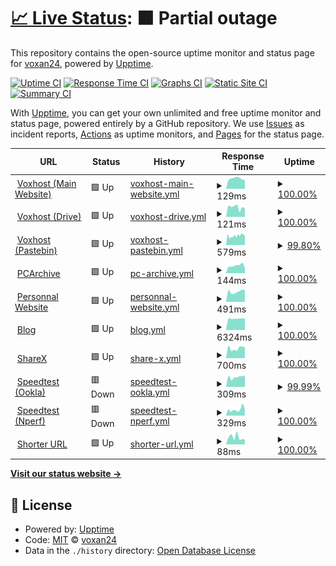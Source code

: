 # [📈 Live Status](https://status.voxhost.fr): <!--live status--> **🟧 Partial outage**

This repository contains the open-source uptime monitor and status page for [voxan24](valentinslr.com), powered by [Upptime](https://github.com/upptime/upptime).

[![Uptime CI](https://github.com/voxan24/status.voxhost.fr/workflows/Uptime%20CI/badge.svg)](https://github.com/voxan24/status.voxhost.fr/actions?query=workflow%3A%22Uptime+CI%22)
[![Response Time CI](https://github.com/voxan24/status.voxhost.fr/workflows/Response%20Time%20CI/badge.svg)](https://github.com/voxan24/status.voxhost.fr/actions?query=workflow%3A%22Response+Time+CI%22)
[![Graphs CI](https://github.com/voxan24/status.voxhost.fr/workflows/Graphs%20CI/badge.svg)](https://github.com/voxan24/status.voxhost.fr/actions?query=workflow%3A%22Graphs+CI%22)
[![Static Site CI](https://github.com/voxan24/status.voxhost.fr/workflows/Static%20Site%20CI/badge.svg)](https://github.com/voxan24/status.voxhost.fr/actions?query=workflow%3A%22Static+Site+CI%22)
[![Summary CI](https://github.com/voxan24/status.voxhost.fr/workflows/Summary%20CI/badge.svg)](https://github.com/voxan24/status.voxhost.fr/actions?query=workflow%3A%22Summary+CI%22)

With [Upptime](https://upptime.js.org), you can get your own unlimited and free uptime monitor and status page, powered entirely by a GitHub repository. We use [Issues](https://github.com/voxan24/status.voxhost.fr/issues) as incident reports, [Actions](https://github.com/voxan24/status.voxhost.fr/actions) as uptime monitors, and [Pages](https://status.voxhost.fr) for the status page.

<!--start: status pages-->
<!-- This summary is generated by Upptime (https://github.com/upptime/upptime) -->
<!-- Do not edit this manually, your changes will be overwritten -->
<!-- prettier-ignore -->
| URL | Status | History | Response Time | Uptime |
| --- | ------ | ------- | ------------- | ------ |
| <img alt="" src="https://favicons.githubusercontent.com/voxhost.fr" height="13"> [Voxhost (Main Website)](https://voxhost.fr) | 🟩 Up | [voxhost-main-website.yml](https://github.com/VoXaN24/status.voxhost.fr/commits/HEAD/history/voxhost-main-website.yml) | <details><summary><img alt="Response time graph" src="./graphs/voxhost-main-website/response-time-week.png" height="20"> 129ms</summary><br><a href="https://status.voxhost.fr/history/voxhost-main-website"><img alt="Response time 130" src="https://img.shields.io/endpoint?url=https%3A%2F%2Fraw.githubusercontent.com%2FVoXaN24%2Fstatus.voxhost.fr%2FHEAD%2Fapi%2Fvoxhost-main-website%2Fresponse-time.json"></a><br><a href="https://status.voxhost.fr/history/voxhost-main-website"><img alt="24-hour response time 110" src="https://img.shields.io/endpoint?url=https%3A%2F%2Fraw.githubusercontent.com%2FVoXaN24%2Fstatus.voxhost.fr%2FHEAD%2Fapi%2Fvoxhost-main-website%2Fresponse-time-day.json"></a><br><a href="https://status.voxhost.fr/history/voxhost-main-website"><img alt="7-day response time 129" src="https://img.shields.io/endpoint?url=https%3A%2F%2Fraw.githubusercontent.com%2FVoXaN24%2Fstatus.voxhost.fr%2FHEAD%2Fapi%2Fvoxhost-main-website%2Fresponse-time-week.json"></a><br><a href="https://status.voxhost.fr/history/voxhost-main-website"><img alt="30-day response time 130" src="https://img.shields.io/endpoint?url=https%3A%2F%2Fraw.githubusercontent.com%2FVoXaN24%2Fstatus.voxhost.fr%2FHEAD%2Fapi%2Fvoxhost-main-website%2Fresponse-time-month.json"></a><br><a href="https://status.voxhost.fr/history/voxhost-main-website"><img alt="1-year response time 130" src="https://img.shields.io/endpoint?url=https%3A%2F%2Fraw.githubusercontent.com%2FVoXaN24%2Fstatus.voxhost.fr%2FHEAD%2Fapi%2Fvoxhost-main-website%2Fresponse-time-year.json"></a></details> | <details><summary><a href="https://status.voxhost.fr/history/voxhost-main-website">100.00%</a></summary><a href="https://status.voxhost.fr/history/voxhost-main-website"><img alt="All-time uptime 99.64%" src="https://img.shields.io/endpoint?url=https%3A%2F%2Fraw.githubusercontent.com%2FVoXaN24%2Fstatus.voxhost.fr%2FHEAD%2Fapi%2Fvoxhost-main-website%2Fuptime.json"></a><br><a href="https://status.voxhost.fr/history/voxhost-main-website"><img alt="24-hour uptime 100.00%" src="https://img.shields.io/endpoint?url=https%3A%2F%2Fraw.githubusercontent.com%2FVoXaN24%2Fstatus.voxhost.fr%2FHEAD%2Fapi%2Fvoxhost-main-website%2Fuptime-day.json"></a><br><a href="https://status.voxhost.fr/history/voxhost-main-website"><img alt="7-day uptime 100.00%" src="https://img.shields.io/endpoint?url=https%3A%2F%2Fraw.githubusercontent.com%2FVoXaN24%2Fstatus.voxhost.fr%2FHEAD%2Fapi%2Fvoxhost-main-website%2Fuptime-week.json"></a><br><a href="https://status.voxhost.fr/history/voxhost-main-website"><img alt="30-day uptime 99.64%" src="https://img.shields.io/endpoint?url=https%3A%2F%2Fraw.githubusercontent.com%2FVoXaN24%2Fstatus.voxhost.fr%2FHEAD%2Fapi%2Fvoxhost-main-website%2Fuptime-month.json"></a><br><a href="https://status.voxhost.fr/history/voxhost-main-website"><img alt="1-year uptime 99.64%" src="https://img.shields.io/endpoint?url=https%3A%2F%2Fraw.githubusercontent.com%2FVoXaN24%2Fstatus.voxhost.fr%2FHEAD%2Fapi%2Fvoxhost-main-website%2Fuptime-year.json"></a></details>
| <img alt="" src="https://favicons.githubusercontent.com/drive.voxhost.fr" height="13"> [Voxhost (Drive)](https://drive.voxhost.fr) | 🟩 Up | [voxhost-drive.yml](https://github.com/VoXaN24/status.voxhost.fr/commits/HEAD/history/voxhost-drive.yml) | <details><summary><img alt="Response time graph" src="./graphs/voxhost-drive/response-time-week.png" height="20"> 121ms</summary><br><a href="https://status.voxhost.fr/history/voxhost-drive"><img alt="Response time 115" src="https://img.shields.io/endpoint?url=https%3A%2F%2Fraw.githubusercontent.com%2FVoXaN24%2Fstatus.voxhost.fr%2FHEAD%2Fapi%2Fvoxhost-drive%2Fresponse-time.json"></a><br><a href="https://status.voxhost.fr/history/voxhost-drive"><img alt="24-hour response time 106" src="https://img.shields.io/endpoint?url=https%3A%2F%2Fraw.githubusercontent.com%2FVoXaN24%2Fstatus.voxhost.fr%2FHEAD%2Fapi%2Fvoxhost-drive%2Fresponse-time-day.json"></a><br><a href="https://status.voxhost.fr/history/voxhost-drive"><img alt="7-day response time 121" src="https://img.shields.io/endpoint?url=https%3A%2F%2Fraw.githubusercontent.com%2FVoXaN24%2Fstatus.voxhost.fr%2FHEAD%2Fapi%2Fvoxhost-drive%2Fresponse-time-week.json"></a><br><a href="https://status.voxhost.fr/history/voxhost-drive"><img alt="30-day response time 115" src="https://img.shields.io/endpoint?url=https%3A%2F%2Fraw.githubusercontent.com%2FVoXaN24%2Fstatus.voxhost.fr%2FHEAD%2Fapi%2Fvoxhost-drive%2Fresponse-time-month.json"></a><br><a href="https://status.voxhost.fr/history/voxhost-drive"><img alt="1-year response time 115" src="https://img.shields.io/endpoint?url=https%3A%2F%2Fraw.githubusercontent.com%2FVoXaN24%2Fstatus.voxhost.fr%2FHEAD%2Fapi%2Fvoxhost-drive%2Fresponse-time-year.json"></a></details> | <details><summary><a href="https://status.voxhost.fr/history/voxhost-drive">100.00%</a></summary><a href="https://status.voxhost.fr/history/voxhost-drive"><img alt="All-time uptime 99.64%" src="https://img.shields.io/endpoint?url=https%3A%2F%2Fraw.githubusercontent.com%2FVoXaN24%2Fstatus.voxhost.fr%2FHEAD%2Fapi%2Fvoxhost-drive%2Fuptime.json"></a><br><a href="https://status.voxhost.fr/history/voxhost-drive"><img alt="24-hour uptime 100.00%" src="https://img.shields.io/endpoint?url=https%3A%2F%2Fraw.githubusercontent.com%2FVoXaN24%2Fstatus.voxhost.fr%2FHEAD%2Fapi%2Fvoxhost-drive%2Fuptime-day.json"></a><br><a href="https://status.voxhost.fr/history/voxhost-drive"><img alt="7-day uptime 100.00%" src="https://img.shields.io/endpoint?url=https%3A%2F%2Fraw.githubusercontent.com%2FVoXaN24%2Fstatus.voxhost.fr%2FHEAD%2Fapi%2Fvoxhost-drive%2Fuptime-week.json"></a><br><a href="https://status.voxhost.fr/history/voxhost-drive"><img alt="30-day uptime 99.64%" src="https://img.shields.io/endpoint?url=https%3A%2F%2Fraw.githubusercontent.com%2FVoXaN24%2Fstatus.voxhost.fr%2FHEAD%2Fapi%2Fvoxhost-drive%2Fuptime-month.json"></a><br><a href="https://status.voxhost.fr/history/voxhost-drive"><img alt="1-year uptime 99.64%" src="https://img.shields.io/endpoint?url=https%3A%2F%2Fraw.githubusercontent.com%2FVoXaN24%2Fstatus.voxhost.fr%2FHEAD%2Fapi%2Fvoxhost-drive%2Fuptime-year.json"></a></details>
| <img alt="" src="https://favicons.githubusercontent.com/paste.voxhost.fr" height="13"> [Voxhost (Pastebin)](https://paste.voxhost.fr) | 🟩 Up | [voxhost-pastebin.yml](https://github.com/VoXaN24/status.voxhost.fr/commits/HEAD/history/voxhost-pastebin.yml) | <details><summary><img alt="Response time graph" src="./graphs/voxhost-pastebin/response-time-week.png" height="20"> 579ms</summary><br><a href="https://status.voxhost.fr/history/voxhost-pastebin"><img alt="Response time 615" src="https://img.shields.io/endpoint?url=https%3A%2F%2Fraw.githubusercontent.com%2FVoXaN24%2Fstatus.voxhost.fr%2FHEAD%2Fapi%2Fvoxhost-pastebin%2Fresponse-time.json"></a><br><a href="https://status.voxhost.fr/history/voxhost-pastebin"><img alt="24-hour response time 596" src="https://img.shields.io/endpoint?url=https%3A%2F%2Fraw.githubusercontent.com%2FVoXaN24%2Fstatus.voxhost.fr%2FHEAD%2Fapi%2Fvoxhost-pastebin%2Fresponse-time-day.json"></a><br><a href="https://status.voxhost.fr/history/voxhost-pastebin"><img alt="7-day response time 579" src="https://img.shields.io/endpoint?url=https%3A%2F%2Fraw.githubusercontent.com%2FVoXaN24%2Fstatus.voxhost.fr%2FHEAD%2Fapi%2Fvoxhost-pastebin%2Fresponse-time-week.json"></a><br><a href="https://status.voxhost.fr/history/voxhost-pastebin"><img alt="30-day response time 615" src="https://img.shields.io/endpoint?url=https%3A%2F%2Fraw.githubusercontent.com%2FVoXaN24%2Fstatus.voxhost.fr%2FHEAD%2Fapi%2Fvoxhost-pastebin%2Fresponse-time-month.json"></a><br><a href="https://status.voxhost.fr/history/voxhost-pastebin"><img alt="1-year response time 615" src="https://img.shields.io/endpoint?url=https%3A%2F%2Fraw.githubusercontent.com%2FVoXaN24%2Fstatus.voxhost.fr%2FHEAD%2Fapi%2Fvoxhost-pastebin%2Fresponse-time-year.json"></a></details> | <details><summary><a href="https://status.voxhost.fr/history/voxhost-pastebin">99.80%</a></summary><a href="https://status.voxhost.fr/history/voxhost-pastebin"><img alt="All-time uptime 99.95%" src="https://img.shields.io/endpoint?url=https%3A%2F%2Fraw.githubusercontent.com%2FVoXaN24%2Fstatus.voxhost.fr%2FHEAD%2Fapi%2Fvoxhost-pastebin%2Fuptime.json"></a><br><a href="https://status.voxhost.fr/history/voxhost-pastebin"><img alt="24-hour uptime 100.00%" src="https://img.shields.io/endpoint?url=https%3A%2F%2Fraw.githubusercontent.com%2FVoXaN24%2Fstatus.voxhost.fr%2FHEAD%2Fapi%2Fvoxhost-pastebin%2Fuptime-day.json"></a><br><a href="https://status.voxhost.fr/history/voxhost-pastebin"><img alt="7-day uptime 99.80%" src="https://img.shields.io/endpoint?url=https%3A%2F%2Fraw.githubusercontent.com%2FVoXaN24%2Fstatus.voxhost.fr%2FHEAD%2Fapi%2Fvoxhost-pastebin%2Fuptime-week.json"></a><br><a href="https://status.voxhost.fr/history/voxhost-pastebin"><img alt="30-day uptime 99.95%" src="https://img.shields.io/endpoint?url=https%3A%2F%2Fraw.githubusercontent.com%2FVoXaN24%2Fstatus.voxhost.fr%2FHEAD%2Fapi%2Fvoxhost-pastebin%2Fuptime-month.json"></a><br><a href="https://status.voxhost.fr/history/voxhost-pastebin"><img alt="1-year uptime 99.95%" src="https://img.shields.io/endpoint?url=https%3A%2F%2Fraw.githubusercontent.com%2FVoXaN24%2Fstatus.voxhost.fr%2FHEAD%2Fapi%2Fvoxhost-pastebin%2Fuptime-year.json"></a></details>
| <img alt="" src="https://favicons.githubusercontent.com/pcarchive.fr" height="13"> [PCArchive](https://pcarchive.fr) | 🟩 Up | [pc-archive.yml](https://github.com/VoXaN24/status.voxhost.fr/commits/HEAD/history/pc-archive.yml) | <details><summary><img alt="Response time graph" src="./graphs/pc-archive/response-time-week.png" height="20"> 144ms</summary><br><a href="https://status.voxhost.fr/history/pc-archive"><img alt="Response time 161" src="https://img.shields.io/endpoint?url=https%3A%2F%2Fraw.githubusercontent.com%2FVoXaN24%2Fstatus.voxhost.fr%2FHEAD%2Fapi%2Fpc-archive%2Fresponse-time.json"></a><br><a href="https://status.voxhost.fr/history/pc-archive"><img alt="24-hour response time 98" src="https://img.shields.io/endpoint?url=https%3A%2F%2Fraw.githubusercontent.com%2FVoXaN24%2Fstatus.voxhost.fr%2FHEAD%2Fapi%2Fpc-archive%2Fresponse-time-day.json"></a><br><a href="https://status.voxhost.fr/history/pc-archive"><img alt="7-day response time 144" src="https://img.shields.io/endpoint?url=https%3A%2F%2Fraw.githubusercontent.com%2FVoXaN24%2Fstatus.voxhost.fr%2FHEAD%2Fapi%2Fpc-archive%2Fresponse-time-week.json"></a><br><a href="https://status.voxhost.fr/history/pc-archive"><img alt="30-day response time 161" src="https://img.shields.io/endpoint?url=https%3A%2F%2Fraw.githubusercontent.com%2FVoXaN24%2Fstatus.voxhost.fr%2FHEAD%2Fapi%2Fpc-archive%2Fresponse-time-month.json"></a><br><a href="https://status.voxhost.fr/history/pc-archive"><img alt="1-year response time 161" src="https://img.shields.io/endpoint?url=https%3A%2F%2Fraw.githubusercontent.com%2FVoXaN24%2Fstatus.voxhost.fr%2FHEAD%2Fapi%2Fpc-archive%2Fresponse-time-year.json"></a></details> | <details><summary><a href="https://status.voxhost.fr/history/pc-archive">100.00%</a></summary><a href="https://status.voxhost.fr/history/pc-archive"><img alt="All-time uptime 99.64%" src="https://img.shields.io/endpoint?url=https%3A%2F%2Fraw.githubusercontent.com%2FVoXaN24%2Fstatus.voxhost.fr%2FHEAD%2Fapi%2Fpc-archive%2Fuptime.json"></a><br><a href="https://status.voxhost.fr/history/pc-archive"><img alt="24-hour uptime 100.00%" src="https://img.shields.io/endpoint?url=https%3A%2F%2Fraw.githubusercontent.com%2FVoXaN24%2Fstatus.voxhost.fr%2FHEAD%2Fapi%2Fpc-archive%2Fuptime-day.json"></a><br><a href="https://status.voxhost.fr/history/pc-archive"><img alt="7-day uptime 100.00%" src="https://img.shields.io/endpoint?url=https%3A%2F%2Fraw.githubusercontent.com%2FVoXaN24%2Fstatus.voxhost.fr%2FHEAD%2Fapi%2Fpc-archive%2Fuptime-week.json"></a><br><a href="https://status.voxhost.fr/history/pc-archive"><img alt="30-day uptime 99.64%" src="https://img.shields.io/endpoint?url=https%3A%2F%2Fraw.githubusercontent.com%2FVoXaN24%2Fstatus.voxhost.fr%2FHEAD%2Fapi%2Fpc-archive%2Fuptime-month.json"></a><br><a href="https://status.voxhost.fr/history/pc-archive"><img alt="1-year uptime 99.64%" src="https://img.shields.io/endpoint?url=https%3A%2F%2Fraw.githubusercontent.com%2FVoXaN24%2Fstatus.voxhost.fr%2FHEAD%2Fapi%2Fpc-archive%2Fuptime-year.json"></a></details>
| <img alt="" src="https://favicons.githubusercontent.com/valentinslr.com" height="13"> [Personnal Website](https://valentinslr.com) | 🟩 Up | [personnal-website.yml](https://github.com/VoXaN24/status.voxhost.fr/commits/HEAD/history/personnal-website.yml) | <details><summary><img alt="Response time graph" src="./graphs/personnal-website/response-time-week.png" height="20"> 491ms</summary><br><a href="https://status.voxhost.fr/history/personnal-website"><img alt="Response time 542" src="https://img.shields.io/endpoint?url=https%3A%2F%2Fraw.githubusercontent.com%2FVoXaN24%2Fstatus.voxhost.fr%2FHEAD%2Fapi%2Fpersonnal-website%2Fresponse-time.json"></a><br><a href="https://status.voxhost.fr/history/personnal-website"><img alt="24-hour response time 571" src="https://img.shields.io/endpoint?url=https%3A%2F%2Fraw.githubusercontent.com%2FVoXaN24%2Fstatus.voxhost.fr%2FHEAD%2Fapi%2Fpersonnal-website%2Fresponse-time-day.json"></a><br><a href="https://status.voxhost.fr/history/personnal-website"><img alt="7-day response time 491" src="https://img.shields.io/endpoint?url=https%3A%2F%2Fraw.githubusercontent.com%2FVoXaN24%2Fstatus.voxhost.fr%2FHEAD%2Fapi%2Fpersonnal-website%2Fresponse-time-week.json"></a><br><a href="https://status.voxhost.fr/history/personnal-website"><img alt="30-day response time 542" src="https://img.shields.io/endpoint?url=https%3A%2F%2Fraw.githubusercontent.com%2FVoXaN24%2Fstatus.voxhost.fr%2FHEAD%2Fapi%2Fpersonnal-website%2Fresponse-time-month.json"></a><br><a href="https://status.voxhost.fr/history/personnal-website"><img alt="1-year response time 542" src="https://img.shields.io/endpoint?url=https%3A%2F%2Fraw.githubusercontent.com%2FVoXaN24%2Fstatus.voxhost.fr%2FHEAD%2Fapi%2Fpersonnal-website%2Fresponse-time-year.json"></a></details> | <details><summary><a href="https://status.voxhost.fr/history/personnal-website">100.00%</a></summary><a href="https://status.voxhost.fr/history/personnal-website"><img alt="All-time uptime 99.09%" src="https://img.shields.io/endpoint?url=https%3A%2F%2Fraw.githubusercontent.com%2FVoXaN24%2Fstatus.voxhost.fr%2FHEAD%2Fapi%2Fpersonnal-website%2Fuptime.json"></a><br><a href="https://status.voxhost.fr/history/personnal-website"><img alt="24-hour uptime 100.00%" src="https://img.shields.io/endpoint?url=https%3A%2F%2Fraw.githubusercontent.com%2FVoXaN24%2Fstatus.voxhost.fr%2FHEAD%2Fapi%2Fpersonnal-website%2Fuptime-day.json"></a><br><a href="https://status.voxhost.fr/history/personnal-website"><img alt="7-day uptime 100.00%" src="https://img.shields.io/endpoint?url=https%3A%2F%2Fraw.githubusercontent.com%2FVoXaN24%2Fstatus.voxhost.fr%2FHEAD%2Fapi%2Fpersonnal-website%2Fuptime-week.json"></a><br><a href="https://status.voxhost.fr/history/personnal-website"><img alt="30-day uptime 99.09%" src="https://img.shields.io/endpoint?url=https%3A%2F%2Fraw.githubusercontent.com%2FVoXaN24%2Fstatus.voxhost.fr%2FHEAD%2Fapi%2Fpersonnal-website%2Fuptime-month.json"></a><br><a href="https://status.voxhost.fr/history/personnal-website"><img alt="1-year uptime 99.09%" src="https://img.shields.io/endpoint?url=https%3A%2F%2Fraw.githubusercontent.com%2FVoXaN24%2Fstatus.voxhost.fr%2FHEAD%2Fapi%2Fpersonnal-website%2Fuptime-year.json"></a></details>
| <img alt="" src="https://favicons.githubusercontent.com/blog.valentinslr.com" height="13"> [Blog](https://blog.valentinslr.com) | 🟩 Up | [blog.yml](https://github.com/VoXaN24/status.voxhost.fr/commits/HEAD/history/blog.yml) | <details><summary><img alt="Response time graph" src="./graphs/blog/response-time-week.png" height="20"> 6324ms</summary><br><a href="https://status.voxhost.fr/history/blog"><img alt="Response time 3696" src="https://img.shields.io/endpoint?url=https%3A%2F%2Fraw.githubusercontent.com%2FVoXaN24%2Fstatus.voxhost.fr%2FHEAD%2Fapi%2Fblog%2Fresponse-time.json"></a><br><a href="https://status.voxhost.fr/history/blog"><img alt="24-hour response time 6460" src="https://img.shields.io/endpoint?url=https%3A%2F%2Fraw.githubusercontent.com%2FVoXaN24%2Fstatus.voxhost.fr%2FHEAD%2Fapi%2Fblog%2Fresponse-time-day.json"></a><br><a href="https://status.voxhost.fr/history/blog"><img alt="7-day response time 6324" src="https://img.shields.io/endpoint?url=https%3A%2F%2Fraw.githubusercontent.com%2FVoXaN24%2Fstatus.voxhost.fr%2FHEAD%2Fapi%2Fblog%2Fresponse-time-week.json"></a><br><a href="https://status.voxhost.fr/history/blog"><img alt="30-day response time 3696" src="https://img.shields.io/endpoint?url=https%3A%2F%2Fraw.githubusercontent.com%2FVoXaN24%2Fstatus.voxhost.fr%2FHEAD%2Fapi%2Fblog%2Fresponse-time-month.json"></a><br><a href="https://status.voxhost.fr/history/blog"><img alt="1-year response time 3696" src="https://img.shields.io/endpoint?url=https%3A%2F%2Fraw.githubusercontent.com%2FVoXaN24%2Fstatus.voxhost.fr%2FHEAD%2Fapi%2Fblog%2Fresponse-time-year.json"></a></details> | <details><summary><a href="https://status.voxhost.fr/history/blog">100.00%</a></summary><a href="https://status.voxhost.fr/history/blog"><img alt="All-time uptime 88.10%" src="https://img.shields.io/endpoint?url=https%3A%2F%2Fraw.githubusercontent.com%2FVoXaN24%2Fstatus.voxhost.fr%2FHEAD%2Fapi%2Fblog%2Fuptime.json"></a><br><a href="https://status.voxhost.fr/history/blog"><img alt="24-hour uptime 100.00%" src="https://img.shields.io/endpoint?url=https%3A%2F%2Fraw.githubusercontent.com%2FVoXaN24%2Fstatus.voxhost.fr%2FHEAD%2Fapi%2Fblog%2Fuptime-day.json"></a><br><a href="https://status.voxhost.fr/history/blog"><img alt="7-day uptime 100.00%" src="https://img.shields.io/endpoint?url=https%3A%2F%2Fraw.githubusercontent.com%2FVoXaN24%2Fstatus.voxhost.fr%2FHEAD%2Fapi%2Fblog%2Fuptime-week.json"></a><br><a href="https://status.voxhost.fr/history/blog"><img alt="30-day uptime 88.10%" src="https://img.shields.io/endpoint?url=https%3A%2F%2Fraw.githubusercontent.com%2FVoXaN24%2Fstatus.voxhost.fr%2FHEAD%2Fapi%2Fblog%2Fuptime-month.json"></a><br><a href="https://status.voxhost.fr/history/blog"><img alt="1-year uptime 88.10%" src="https://img.shields.io/endpoint?url=https%3A%2F%2Fraw.githubusercontent.com%2FVoXaN24%2Fstatus.voxhost.fr%2FHEAD%2Fapi%2Fblog%2Fuptime-year.json"></a></details>
| <img alt="" src="https://favicons.githubusercontent.com/sharex.voxhost.fr" height="13"> [ShareX](https://sharex.voxhost.fr) | 🟩 Up | [share-x.yml](https://github.com/VoXaN24/status.voxhost.fr/commits/HEAD/history/share-x.yml) | <details><summary><img alt="Response time graph" src="./graphs/share-x/response-time-week.png" height="20"> 700ms</summary><br><a href="https://status.voxhost.fr/history/share-x"><img alt="Response time 804" src="https://img.shields.io/endpoint?url=https%3A%2F%2Fraw.githubusercontent.com%2FVoXaN24%2Fstatus.voxhost.fr%2FHEAD%2Fapi%2Fshare-x%2Fresponse-time.json"></a><br><a href="https://status.voxhost.fr/history/share-x"><img alt="24-hour response time 773" src="https://img.shields.io/endpoint?url=https%3A%2F%2Fraw.githubusercontent.com%2FVoXaN24%2Fstatus.voxhost.fr%2FHEAD%2Fapi%2Fshare-x%2Fresponse-time-day.json"></a><br><a href="https://status.voxhost.fr/history/share-x"><img alt="7-day response time 700" src="https://img.shields.io/endpoint?url=https%3A%2F%2Fraw.githubusercontent.com%2FVoXaN24%2Fstatus.voxhost.fr%2FHEAD%2Fapi%2Fshare-x%2Fresponse-time-week.json"></a><br><a href="https://status.voxhost.fr/history/share-x"><img alt="30-day response time 804" src="https://img.shields.io/endpoint?url=https%3A%2F%2Fraw.githubusercontent.com%2FVoXaN24%2Fstatus.voxhost.fr%2FHEAD%2Fapi%2Fshare-x%2Fresponse-time-month.json"></a><br><a href="https://status.voxhost.fr/history/share-x"><img alt="1-year response time 804" src="https://img.shields.io/endpoint?url=https%3A%2F%2Fraw.githubusercontent.com%2FVoXaN24%2Fstatus.voxhost.fr%2FHEAD%2Fapi%2Fshare-x%2Fresponse-time-year.json"></a></details> | <details><summary><a href="https://status.voxhost.fr/history/share-x">100.00%</a></summary><a href="https://status.voxhost.fr/history/share-x"><img alt="All-time uptime 100.00%" src="https://img.shields.io/endpoint?url=https%3A%2F%2Fraw.githubusercontent.com%2FVoXaN24%2Fstatus.voxhost.fr%2FHEAD%2Fapi%2Fshare-x%2Fuptime.json"></a><br><a href="https://status.voxhost.fr/history/share-x"><img alt="24-hour uptime 100.00%" src="https://img.shields.io/endpoint?url=https%3A%2F%2Fraw.githubusercontent.com%2FVoXaN24%2Fstatus.voxhost.fr%2FHEAD%2Fapi%2Fshare-x%2Fuptime-day.json"></a><br><a href="https://status.voxhost.fr/history/share-x"><img alt="7-day uptime 100.00%" src="https://img.shields.io/endpoint?url=https%3A%2F%2Fraw.githubusercontent.com%2FVoXaN24%2Fstatus.voxhost.fr%2FHEAD%2Fapi%2Fshare-x%2Fuptime-week.json"></a><br><a href="https://status.voxhost.fr/history/share-x"><img alt="30-day uptime 100.00%" src="https://img.shields.io/endpoint?url=https%3A%2F%2Fraw.githubusercontent.com%2FVoXaN24%2Fstatus.voxhost.fr%2FHEAD%2Fapi%2Fshare-x%2Fuptime-month.json"></a><br><a href="https://status.voxhost.fr/history/share-x"><img alt="1-year uptime 100.00%" src="https://img.shields.io/endpoint?url=https%3A%2F%2Fraw.githubusercontent.com%2FVoXaN24%2Fstatus.voxhost.fr%2FHEAD%2Fapi%2Fshare-x%2Fuptime-year.json"></a></details>
| <img alt="" src="https://favicons.githubusercontent.com/null" height="13"> [Speedtest (Ookla)](speedtest.voxhost.fr) | 🟥 Down | [speedtest-ookla.yml](https://github.com/VoXaN24/status.voxhost.fr/commits/HEAD/history/speedtest-ookla.yml) | <details><summary><img alt="Response time graph" src="./graphs/speedtest-ookla/response-time-week.png" height="20"> 309ms</summary><br><a href="https://status.voxhost.fr/history/speedtest-ookla"><img alt="Response time 323" src="https://img.shields.io/endpoint?url=https%3A%2F%2Fraw.githubusercontent.com%2FVoXaN24%2Fstatus.voxhost.fr%2FHEAD%2Fapi%2Fspeedtest-ookla%2Fresponse-time.json"></a><br><a href="https://status.voxhost.fr/history/speedtest-ookla"><img alt="24-hour response time 355" src="https://img.shields.io/endpoint?url=https%3A%2F%2Fraw.githubusercontent.com%2FVoXaN24%2Fstatus.voxhost.fr%2FHEAD%2Fapi%2Fspeedtest-ookla%2Fresponse-time-day.json"></a><br><a href="https://status.voxhost.fr/history/speedtest-ookla"><img alt="7-day response time 309" src="https://img.shields.io/endpoint?url=https%3A%2F%2Fraw.githubusercontent.com%2FVoXaN24%2Fstatus.voxhost.fr%2FHEAD%2Fapi%2Fspeedtest-ookla%2Fresponse-time-week.json"></a><br><a href="https://status.voxhost.fr/history/speedtest-ookla"><img alt="30-day response time 323" src="https://img.shields.io/endpoint?url=https%3A%2F%2Fraw.githubusercontent.com%2FVoXaN24%2Fstatus.voxhost.fr%2FHEAD%2Fapi%2Fspeedtest-ookla%2Fresponse-time-month.json"></a><br><a href="https://status.voxhost.fr/history/speedtest-ookla"><img alt="1-year response time 323" src="https://img.shields.io/endpoint?url=https%3A%2F%2Fraw.githubusercontent.com%2FVoXaN24%2Fstatus.voxhost.fr%2FHEAD%2Fapi%2Fspeedtest-ookla%2Fresponse-time-year.json"></a></details> | <details><summary><a href="https://status.voxhost.fr/history/speedtest-ookla">99.99%</a></summary><a href="https://status.voxhost.fr/history/speedtest-ookla"><img alt="All-time uptime 100.00%" src="https://img.shields.io/endpoint?url=https%3A%2F%2Fraw.githubusercontent.com%2FVoXaN24%2Fstatus.voxhost.fr%2FHEAD%2Fapi%2Fspeedtest-ookla%2Fuptime.json"></a><br><a href="https://status.voxhost.fr/history/speedtest-ookla"><img alt="24-hour uptime 99.95%" src="https://img.shields.io/endpoint?url=https%3A%2F%2Fraw.githubusercontent.com%2FVoXaN24%2Fstatus.voxhost.fr%2FHEAD%2Fapi%2Fspeedtest-ookla%2Fuptime-day.json"></a><br><a href="https://status.voxhost.fr/history/speedtest-ookla"><img alt="7-day uptime 99.99%" src="https://img.shields.io/endpoint?url=https%3A%2F%2Fraw.githubusercontent.com%2FVoXaN24%2Fstatus.voxhost.fr%2FHEAD%2Fapi%2Fspeedtest-ookla%2Fuptime-week.json"></a><br><a href="https://status.voxhost.fr/history/speedtest-ookla"><img alt="30-day uptime 100.00%" src="https://img.shields.io/endpoint?url=https%3A%2F%2Fraw.githubusercontent.com%2FVoXaN24%2Fstatus.voxhost.fr%2FHEAD%2Fapi%2Fspeedtest-ookla%2Fuptime-month.json"></a><br><a href="https://status.voxhost.fr/history/speedtest-ookla"><img alt="1-year uptime 100.00%" src="https://img.shields.io/endpoint?url=https%3A%2F%2Fraw.githubusercontent.com%2FVoXaN24%2Fstatus.voxhost.fr%2FHEAD%2Fapi%2Fspeedtest-ookla%2Fuptime-year.json"></a></details>
| <img alt="" src="https://favicons.githubusercontent.com/null" height="13"> [Speedtest (Nperf)](speedtest-nperf.voxhost.fr) | 🟥 Down | [speedtest-nperf.yml](https://github.com/VoXaN24/status.voxhost.fr/commits/HEAD/history/speedtest-nperf.yml) | <details><summary><img alt="Response time graph" src="./graphs/speedtest-nperf/response-time-week.png" height="20"> 329ms</summary><br><a href="https://status.voxhost.fr/history/speedtest-nperf"><img alt="Response time 324" src="https://img.shields.io/endpoint?url=https%3A%2F%2Fraw.githubusercontent.com%2FVoXaN24%2Fstatus.voxhost.fr%2FHEAD%2Fapi%2Fspeedtest-nperf%2Fresponse-time.json"></a><br><a href="https://status.voxhost.fr/history/speedtest-nperf"><img alt="24-hour response time 308" src="https://img.shields.io/endpoint?url=https%3A%2F%2Fraw.githubusercontent.com%2FVoXaN24%2Fstatus.voxhost.fr%2FHEAD%2Fapi%2Fspeedtest-nperf%2Fresponse-time-day.json"></a><br><a href="https://status.voxhost.fr/history/speedtest-nperf"><img alt="7-day response time 329" src="https://img.shields.io/endpoint?url=https%3A%2F%2Fraw.githubusercontent.com%2FVoXaN24%2Fstatus.voxhost.fr%2FHEAD%2Fapi%2Fspeedtest-nperf%2Fresponse-time-week.json"></a><br><a href="https://status.voxhost.fr/history/speedtest-nperf"><img alt="30-day response time 324" src="https://img.shields.io/endpoint?url=https%3A%2F%2Fraw.githubusercontent.com%2FVoXaN24%2Fstatus.voxhost.fr%2FHEAD%2Fapi%2Fspeedtest-nperf%2Fresponse-time-month.json"></a><br><a href="https://status.voxhost.fr/history/speedtest-nperf"><img alt="1-year response time 324" src="https://img.shields.io/endpoint?url=https%3A%2F%2Fraw.githubusercontent.com%2FVoXaN24%2Fstatus.voxhost.fr%2FHEAD%2Fapi%2Fspeedtest-nperf%2Fresponse-time-year.json"></a></details> | <details><summary><a href="https://status.voxhost.fr/history/speedtest-nperf">100.00%</a></summary><a href="https://status.voxhost.fr/history/speedtest-nperf"><img alt="All-time uptime 99.67%" src="https://img.shields.io/endpoint?url=https%3A%2F%2Fraw.githubusercontent.com%2FVoXaN24%2Fstatus.voxhost.fr%2FHEAD%2Fapi%2Fspeedtest-nperf%2Fuptime.json"></a><br><a href="https://status.voxhost.fr/history/speedtest-nperf"><img alt="24-hour uptime 99.99%" src="https://img.shields.io/endpoint?url=https%3A%2F%2Fraw.githubusercontent.com%2FVoXaN24%2Fstatus.voxhost.fr%2FHEAD%2Fapi%2Fspeedtest-nperf%2Fuptime-day.json"></a><br><a href="https://status.voxhost.fr/history/speedtest-nperf"><img alt="7-day uptime 100.00%" src="https://img.shields.io/endpoint?url=https%3A%2F%2Fraw.githubusercontent.com%2FVoXaN24%2Fstatus.voxhost.fr%2FHEAD%2Fapi%2Fspeedtest-nperf%2Fuptime-week.json"></a><br><a href="https://status.voxhost.fr/history/speedtest-nperf"><img alt="30-day uptime 99.67%" src="https://img.shields.io/endpoint?url=https%3A%2F%2Fraw.githubusercontent.com%2FVoXaN24%2Fstatus.voxhost.fr%2FHEAD%2Fapi%2Fspeedtest-nperf%2Fuptime-month.json"></a><br><a href="https://status.voxhost.fr/history/speedtest-nperf"><img alt="1-year uptime 99.67%" src="https://img.shields.io/endpoint?url=https%3A%2F%2Fraw.githubusercontent.com%2FVoXaN24%2Fstatus.voxhost.fr%2FHEAD%2Fapi%2Fspeedtest-nperf%2Fuptime-year.json"></a></details>
| <img alt="" src="https://favicons.githubusercontent.com/link.voxhost.fr" height="13"> [Shorter URL](https://link.voxhost.fr) | 🟩 Up | [shorter-url.yml](https://github.com/VoXaN24/status.voxhost.fr/commits/HEAD/history/shorter-url.yml) | <details><summary><img alt="Response time graph" src="./graphs/shorter-url/response-time-week.png" height="20"> 88ms</summary><br><a href="https://status.voxhost.fr/history/shorter-url"><img alt="Response time 91" src="https://img.shields.io/endpoint?url=https%3A%2F%2Fraw.githubusercontent.com%2FVoXaN24%2Fstatus.voxhost.fr%2FHEAD%2Fapi%2Fshorter-url%2Fresponse-time.json"></a><br><a href="https://status.voxhost.fr/history/shorter-url"><img alt="24-hour response time 61" src="https://img.shields.io/endpoint?url=https%3A%2F%2Fraw.githubusercontent.com%2FVoXaN24%2Fstatus.voxhost.fr%2FHEAD%2Fapi%2Fshorter-url%2Fresponse-time-day.json"></a><br><a href="https://status.voxhost.fr/history/shorter-url"><img alt="7-day response time 88" src="https://img.shields.io/endpoint?url=https%3A%2F%2Fraw.githubusercontent.com%2FVoXaN24%2Fstatus.voxhost.fr%2FHEAD%2Fapi%2Fshorter-url%2Fresponse-time-week.json"></a><br><a href="https://status.voxhost.fr/history/shorter-url"><img alt="30-day response time 91" src="https://img.shields.io/endpoint?url=https%3A%2F%2Fraw.githubusercontent.com%2FVoXaN24%2Fstatus.voxhost.fr%2FHEAD%2Fapi%2Fshorter-url%2Fresponse-time-month.json"></a><br><a href="https://status.voxhost.fr/history/shorter-url"><img alt="1-year response time 91" src="https://img.shields.io/endpoint?url=https%3A%2F%2Fraw.githubusercontent.com%2FVoXaN24%2Fstatus.voxhost.fr%2FHEAD%2Fapi%2Fshorter-url%2Fresponse-time-year.json"></a></details> | <details><summary><a href="https://status.voxhost.fr/history/shorter-url">100.00%</a></summary><a href="https://status.voxhost.fr/history/shorter-url"><img alt="All-time uptime 100.00%" src="https://img.shields.io/endpoint?url=https%3A%2F%2Fraw.githubusercontent.com%2FVoXaN24%2Fstatus.voxhost.fr%2FHEAD%2Fapi%2Fshorter-url%2Fuptime.json"></a><br><a href="https://status.voxhost.fr/history/shorter-url"><img alt="24-hour uptime 100.00%" src="https://img.shields.io/endpoint?url=https%3A%2F%2Fraw.githubusercontent.com%2FVoXaN24%2Fstatus.voxhost.fr%2FHEAD%2Fapi%2Fshorter-url%2Fuptime-day.json"></a><br><a href="https://status.voxhost.fr/history/shorter-url"><img alt="7-day uptime 100.00%" src="https://img.shields.io/endpoint?url=https%3A%2F%2Fraw.githubusercontent.com%2FVoXaN24%2Fstatus.voxhost.fr%2FHEAD%2Fapi%2Fshorter-url%2Fuptime-week.json"></a><br><a href="https://status.voxhost.fr/history/shorter-url"><img alt="30-day uptime 100.00%" src="https://img.shields.io/endpoint?url=https%3A%2F%2Fraw.githubusercontent.com%2FVoXaN24%2Fstatus.voxhost.fr%2FHEAD%2Fapi%2Fshorter-url%2Fuptime-month.json"></a><br><a href="https://status.voxhost.fr/history/shorter-url"><img alt="1-year uptime 100.00%" src="https://img.shields.io/endpoint?url=https%3A%2F%2Fraw.githubusercontent.com%2FVoXaN24%2Fstatus.voxhost.fr%2FHEAD%2Fapi%2Fshorter-url%2Fuptime-year.json"></a></details>

<!--end: status pages-->

[**Visit our status website →**](https://status.voxhost.fr)

## 📄 License

- Powered by: [Upptime](https://github.com/upptime/upptime)
- Code: [MIT](./LICENSE) © [voxan24](valentinslr.com)
- Data in the `./history` directory: [Open Database License](https://opendatacommons.org/licenses/odbl/1-0/)
